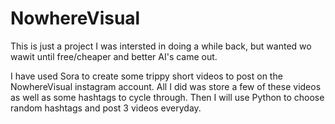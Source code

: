 # NowhereVisual

This is just a project I was intersted in doing a while back, but wanted wo wawit until free/cheaper and better AI's came out.

I have used Sora to create some trippy short videos to post on the NowhereVisual instagram account. All I did was store a few of these videos as well as some hashtags to cycle through. Then I will use Python to choose random hashtags and post 3 videos everyday.